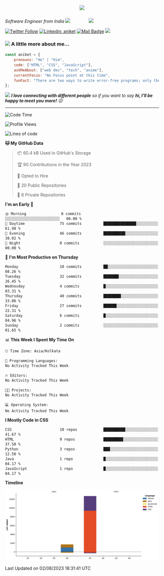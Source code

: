 <h1 align="center">
  <a href="https://git.io/typing-svg">
    <img src="https://readme-typing-svg.herokuapp.com/?lines=Hello,+There!+👋;*This+is+Aniket+Nimaje....;Nice+to+meet+you!&center=true&size=30">
  </a>
</h1>

<img align='right' src="https://media.giphy.com/media/M9gbBd9nbDrOTu1Mqx/giphy.gif" width="230">
<p><em>Software Engineer from India
</a><img src="https://media.giphy.com/media/WUlplcMpOCEmTGBtBW/giphy.gif" width="30"> 
</em></p>

[![Twitter Follow](https://img.shields.io/twitter/follow/AniketNimaje97?label=Follow)](https://twitter.com/intent/follow?screen_name=AniketNimaje97)
[![Linkedin: aniket](https://img.shields.io/badge/-Connect-blue?style=flat-square&logo=Linkedin&logoColor=white&link=https://www.linkedin.com/in/aniket-nimaje/)](https://www.linkedin.com/in/aniket-nimaje-2b4715163/)
[![Mail Badge](https://img.shields.io/badge/-Contact-c0392b?style=flat&labelColor=c0392b&logo=gmail&logoColor=white)](mailto:aniketnimaje16@gmail.com)
![](https://visitor-badge.glitch.me/badge?page_id=aniket167779.aniket167779)

### <img src="https://media.giphy.com/media/VgCDAzcKvsR6OM0uWg/giphy.gif" width="50"> A little more about me...  

```javascript
const aniket = {
    pronouns: "He" | "Him",
    code: ["HTML", "CSS", "JavaScript"],
    askMeAbout: ["web dev", "tech", "anime"],
    currentFocus: "No Focus point at this time",
    funFact: "There are two ways to write error-free programs; only the third one works"
};
```

<img src="https://media.giphy.com/media/LnQjpWaON8nhr21vNW/giphy.gif" width="60"> <em><b>I love connecting with different people</b> so if you want to say <b>hi, I'll be happy to meet you more!</b> 😊</em>

---

<!--START_SECTION:waka-->
![Code Time](http://img.shields.io/badge/Code%20Time-25%20hrs%209%20mins-blue)

![Profile Views](http://img.shields.io/badge/Profile%20Views-8-blue)

![Lines of code](https://img.shields.io/badge/From%20Hello%20World%20I%27ve%20Written-14.4%20thousand%20lines%20of%20code-blue)

**🐱 My GitHub Data** 

> 📦 60.4 kB Used in GitHub's Storage 
 > 
> 🏆 90 Contributions in the Year 2023
 > 
> 💼 Opted to Hire
 > 
> 📜 20 Public Repositories 
 > 
> 🔑 6 Private Repositories 
 > 
**I'm an Early 🐤** 

```text
🌞 Morning                0 commits           ░░░░░░░░░░░░░░░░░░░░░░░░░   00.00 % 
🌆 Daytime                75 commits          ███████████████░░░░░░░░░░   61.98 % 
🌃 Evening                46 commits          ██████████░░░░░░░░░░░░░░░   38.02 % 
🌙 Night                  0 commits           ░░░░░░░░░░░░░░░░░░░░░░░░░   00.00 % 
```
📅 **I'm Most Productive on Thursday** 

```text
Monday                   10 commits          ██░░░░░░░░░░░░░░░░░░░░░░░   08.26 % 
Tuesday                  32 commits          ███████░░░░░░░░░░░░░░░░░░   26.45 % 
Wednesday                4 commits           █░░░░░░░░░░░░░░░░░░░░░░░░   03.31 % 
Thursday                 40 commits          ████████░░░░░░░░░░░░░░░░░   33.06 % 
Friday                   27 commits          ██████░░░░░░░░░░░░░░░░░░░   22.31 % 
Saturday                 6 commits           █░░░░░░░░░░░░░░░░░░░░░░░░   04.96 % 
Sunday                   2 commits           ░░░░░░░░░░░░░░░░░░░░░░░░░   01.65 % 
```


📊 **This Week I Spent My Time On** 

```text
🕑︎ Time Zone: Asia/Kolkata

💬 Programming Languages: 
No Activity Tracked This Week

🔥 Editors: 
No Activity Tracked This Week

🐱‍💻 Projects: 
No Activity Tracked This Week

💻 Operating System: 
No Activity Tracked This Week
```

**I Mostly Code in CSS** 

```text
CSS                      10 repos            ██████████░░░░░░░░░░░░░░░   41.67 % 
HTML                     9 repos             █████████░░░░░░░░░░░░░░░░   37.50 % 
Python                   3 repos             ███░░░░░░░░░░░░░░░░░░░░░░   12.50 % 
Java                     1 repo              █░░░░░░░░░░░░░░░░░░░░░░░░   04.17 % 
JavaScript               1 repo              █░░░░░░░░░░░░░░░░░░░░░░░░   04.17 % 
```



**Timeline**

![Lines of Code chart](https://raw.githubusercontent.com/aniket167779/aniket167779/master/assets/bar_graph.png)


 Last Updated on 02/08/2023 18:31:41 UTC
<!--END_SECTION:waka-->
